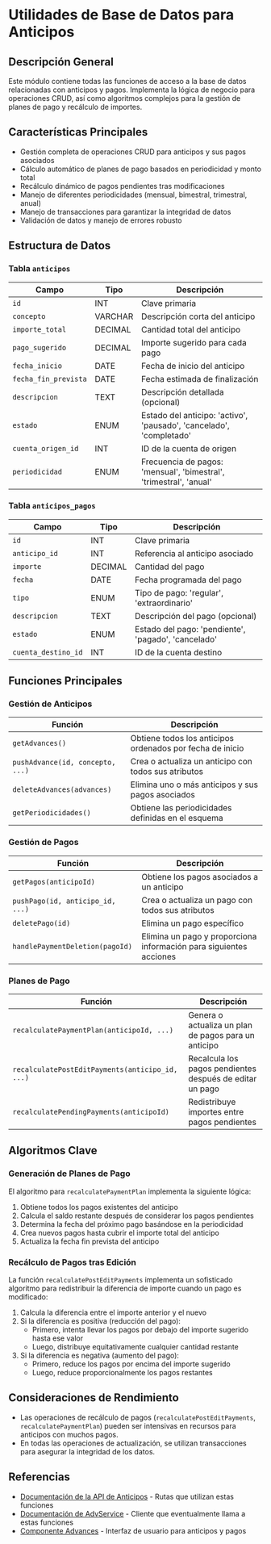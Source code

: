 # Utilidades de Base de Datos para Anticipos

## Descripción General

Este módulo contiene todas las funciones de acceso a la base de datos relacionadas con anticipos y pagos. Implementa la lógica de negocio para operaciones CRUD, así como algoritmos complejos para la gestión de planes de pago y recálculo de importes.

## Características Principales

- Gestión completa de operaciones CRUD para anticipos y sus pagos asociados
- Cálculo automático de planes de pago basados en periodicidad y monto total
- Recálculo dinámico de pagos pendientes tras modificaciones
- Manejo de diferentes periodicidades (mensual, bimestral, trimestral, anual)
- Manejo de transacciones para garantizar la integridad de datos
- Validación de datos y manejo de errores robusto

## Estructura de Datos

### Tabla `anticipos`

| Campo | Tipo | Descripción |
|-------|------|-------------|
| `id` | INT | Clave primaria |
| `concepto` | VARCHAR | Descripción corta del anticipo |
| `importe_total` | DECIMAL | Cantidad total del anticipo |
| `pago_sugerido` | DECIMAL | Importe sugerido para cada pago |
| `fecha_inicio` | DATE | Fecha de inicio del anticipo |
| `fecha_fin_prevista` | DATE | Fecha estimada de finalización |
| `descripcion` | TEXT | Descripción detallada (opcional) |
| `estado` | ENUM | Estado del anticipo: 'activo', 'pausado', 'cancelado', 'completado' |
| `cuenta_origen_id` | INT | ID de la cuenta de origen |
| `periodicidad` | ENUM | Frecuencia de pagos: 'mensual', 'bimestral', 'trimestral', 'anual' |

### Tabla `anticipos_pagos`

| Campo | Tipo | Descripción |
|-------|------|-------------|
| `id` | INT | Clave primaria |
| `anticipo_id` | INT | Referencia al anticipo asociado |
| `importe` | DECIMAL | Cantidad del pago |
| `fecha` | DATE | Fecha programada del pago |
| `tipo` | ENUM | Tipo de pago: 'regular', 'extraordinario' |
| `descripcion` | TEXT | Descripción del pago (opcional) |
| `estado` | ENUM | Estado del pago: 'pendiente', 'pagado', 'cancelado' |
| `cuenta_destino_id` | INT | ID de la cuenta destino |

## Funciones Principales

### Gestión de Anticipos

| Función | Descripción |
|---------|-------------|
| `getAdvances()` | Obtiene todos los anticipos ordenados por fecha de inicio |
| `pushAdvance(id, concepto, ...)` | Crea o actualiza un anticipo con todos sus atributos |
| `deleteAdvances(advances)` | Elimina uno o más anticipos y sus pagos asociados |
| `getPeriodicidades()` | Obtiene las periodicidades definidas en el esquema |

### Gestión de Pagos

| Función | Descripción |
|---------|-------------|
| `getPagos(anticipoId)` | Obtiene los pagos asociados a un anticipo |
| `pushPago(id, anticipo_id, ...)` | Crea o actualiza un pago con todos sus atributos |
| `deletePago(id)` | Elimina un pago específico |
| `handlePaymentDeletion(pagoId)` | Elimina un pago y proporciona información para siguientes acciones |

### Planes de Pago

| Función | Descripción |
|---------|-------------|
| `recalculatePaymentPlan(anticipoId, ...)` | Genera o actualiza un plan de pagos para un anticipo |
| `recalculatePostEditPayments(anticipo_id, ...)` | Recalcula los pagos pendientes después de editar un pago |
| `recalculatePendingPayments(anticipoId)` | Redistribuye importes entre pagos pendientes |

## Algoritmos Clave

### Generación de Planes de Pago

El algoritmo para `recalculatePaymentPlan` implementa la siguiente lógica:

1. Obtiene todos los pagos existentes del anticipo
2. Calcula el saldo restante después de considerar los pagos pendientes
3. Determina la fecha del próximo pago basándose en la periodicidad
4. Crea nuevos pagos hasta cubrir el importe total del anticipo
5. Actualiza la fecha fin prevista del anticipo

### Recálculo de Pagos tras Edición

La función `recalculatePostEditPayments` implementa un sofisticado algoritmo para redistribuir la diferencia de importe cuando un pago es modificado:

1. Calcula la diferencia entre el importe anterior y el nuevo
2. Si la diferencia es positiva (reducción del pago):
   - Primero, intenta llevar los pagos por debajo del importe sugerido hasta ese valor
   - Luego, distribuye equitativamente cualquier cantidad restante
3. Si la diferencia es negativa (aumento del pago):
   - Primero, reduce los pagos por encima del importe sugerido
   - Luego, reduce proporcionalmente los pagos restantes

## Consideraciones de Rendimiento

- Las operaciones de recálculo de pagos (`recalculatePostEditPayments`, `recalculatePaymentPlan`) pueden ser intensivas en recursos para anticipos con muchos pagos.
- En todas las operaciones de actualización, se utilizan transacciones para asegurar la integridad de los datos.

## Referencias

- [Documentación de la API de Anticipos](../routes/anticipos.md) - Rutas que utilizan estas funciones
- [Documentación de AdvService](../services/AdvService.md) - Cliente que eventualmente llama a estas funciones
- [Componente Advances](../components/Advances.md) - Interfaz de usuario para anticipos y pagos

